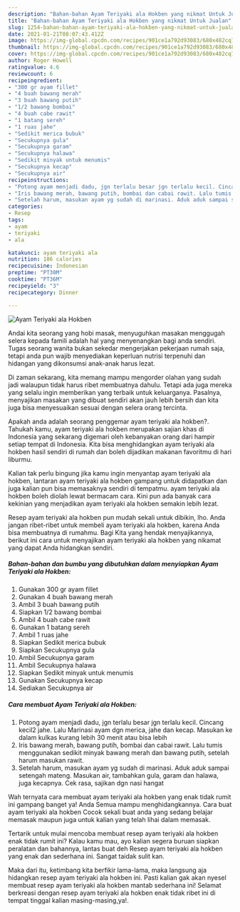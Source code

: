 ```yaml
---
description: "Bahan-bahan Ayam Teriyaki ala Hokben yang nikmat Untuk Jualan"
title: "Bahan-bahan Ayam Teriyaki ala Hokben yang nikmat Untuk Jualan"
slug: 1254-bahan-bahan-ayam-teriyaki-ala-hokben-yang-nikmat-untuk-jualan
date: 2021-01-21T08:07:43.412Z
image: https://img-global.cpcdn.com/recipes/901ce1a792d93083/680x482cq70/ayam-teriyaki-ala-hokben-foto-resep-utama.jpg
thumbnail: https://img-global.cpcdn.com/recipes/901ce1a792d93083/680x482cq70/ayam-teriyaki-ala-hokben-foto-resep-utama.jpg
cover: https://img-global.cpcdn.com/recipes/901ce1a792d93083/680x482cq70/ayam-teriyaki-ala-hokben-foto-resep-utama.jpg
author: Roger Howell
ratingvalue: 4.6
reviewcount: 6
recipeingredient:
- "300 gr ayam fillet"
- "4 buah bawang merah"
- "3 buah bawang putih"
- "1/2 bawang bombai"
- "4 buah cabe rawit"
- "1 batang sereh"
- "1 ruas jahe"
- "Sedikit merica bubuk"
- "Secukupnya gula"
- "Secukupnya garam"
- "Secukupnya halawa"
- "Sedikit minyak untuk menumis"
- "Secukupnya kecap"
- "Secukupnya air"
recipeinstructions:
- "Potong ayam menjadi dadu, jgn terlalu besar jgn terlalu kecil. Cincang kecil2 jahe. Lalu Marinasi ayam dgn merica, jahe dan kecap. Masukan ke dalam kulkas kurang lebih 30 menit atau bisa lebih"
- "Iris bawang merah, bawang putih, bombai dan cabai rawit. Lalu tumis menggunakan sedikit minyak bawang merah dan bawang putih, setelah harum masukan rawit."
- "Setelah harum, masukan ayam yg sudah di marinasi. Aduk aduk sampai setengah mateng. Masukan air, tambahkan gula, garam dan halawa, juga kecapnya. Cek rasa, sajikan dgn nasi hangat"
categories:
- Resep
tags:
- ayam
- teriyaki
- ala

katakunci: ayam teriyaki ala 
nutrition: 186 calories
recipecuisine: Indonesian
preptime: "PT30M"
cooktime: "PT36M"
recipeyield: "3"
recipecategory: Dinner

---
```



![Ayam Teriyaki ala Hokben](https://img-global.cpcdn.com/recipes/901ce1a792d93083/680x482cq70/ayam-teriyaki-ala-hokben-foto-resep-utama.jpg)

Andai kita seorang yang hobi masak, menyuguhkan masakan menggugah selera kepada famili adalah hal yang menyenangkan bagi anda sendiri. Tugas seorang  wanita bukan sekedar mengerjakan pekerjaan rumah saja, tetapi anda pun wajib menyediakan keperluan nutrisi terpenuhi dan hidangan yang dikonsumsi anak-anak harus lezat.

Di zaman  sekarang, kita memang mampu mengorder olahan yang sudah jadi walaupun tidak harus ribet membuatnya dahulu. Tetapi ada juga mereka yang selalu ingin memberikan yang terbaik untuk keluarganya. Pasalnya, menyajikan masakan yang dibuat sendiri akan jauh lebih bersih dan kita juga bisa menyesuaikan sesuai dengan selera orang tercinta. 



Apakah anda adalah seorang penggemar ayam teriyaki ala hokben?. Tahukah kamu, ayam teriyaki ala hokben merupakan sajian khas di Indonesia yang sekarang digemari oleh kebanyakan orang dari hampir setiap tempat di Indonesia. Kita bisa menghidangkan ayam teriyaki ala hokben hasil sendiri di rumah dan boleh dijadikan makanan favoritmu di hari liburmu.

Kalian tak perlu bingung jika kamu ingin menyantap ayam teriyaki ala hokben, lantaran ayam teriyaki ala hokben gampang untuk didapatkan dan juga kalian pun bisa memasaknya sendiri di tempatmu. ayam teriyaki ala hokben boleh diolah lewat bermacam cara. Kini pun ada banyak cara kekinian yang menjadikan ayam teriyaki ala hokben semakin lebih lezat.

Resep ayam teriyaki ala hokben pun mudah sekali untuk dibikin, lho. Anda jangan ribet-ribet untuk membeli ayam teriyaki ala hokben, karena Anda bisa membuatnya di rumahmu. Bagi Kita yang hendak menyajikannya, berikut ini cara untuk menyajikan ayam teriyaki ala hokben yang nikamat yang dapat Anda hidangkan sendiri.

<!--inarticleads1-->

##### Bahan-bahan dan bumbu yang dibutuhkan dalam menyiapkan Ayam Teriyaki ala Hokben:

1. Gunakan 300 gr ayam fillet
1. Gunakan 4 buah bawang merah
1. Ambil 3 buah bawang putih
1. Siapkan 1/2 bawang bombai
1. Ambil 4 buah cabe rawit
1. Gunakan 1 batang sereh
1. Ambil 1 ruas jahe
1. Siapkan Sedikit merica bubuk
1. Siapkan Secukupnya gula
1. Ambil Secukupnya garam
1. Ambil Secukupnya halawa
1. Siapkan Sedikit minyak untuk menumis
1. Gunakan Secukupnya kecap
1. Sediakan Secukupnya air




<!--inarticleads2-->

##### Cara membuat Ayam Teriyaki ala Hokben:

1. Potong ayam menjadi dadu, jgn terlalu besar jgn terlalu kecil. Cincang kecil2 jahe. Lalu Marinasi ayam dgn merica, jahe dan kecap. Masukan ke dalam kulkas kurang lebih 30 menit atau bisa lebih
1. Iris bawang merah, bawang putih, bombai dan cabai rawit. Lalu tumis menggunakan sedikit minyak bawang merah dan bawang putih, setelah harum masukan rawit.
1. Setelah harum, masukan ayam yg sudah di marinasi. Aduk aduk sampai setengah mateng. Masukan air, tambahkan gula, garam dan halawa, juga kecapnya. Cek rasa, sajikan dgn nasi hangat




Wah ternyata cara membuat ayam teriyaki ala hokben yang enak tidak rumit ini gampang banget ya! Anda Semua mampu menghidangkannya. Cara buat ayam teriyaki ala hokben Cocok sekali buat anda yang sedang belajar memasak maupun juga untuk kalian yang telah lihai dalam memasak.

Tertarik untuk mulai mencoba membuat resep ayam teriyaki ala hokben enak tidak rumit ini? Kalau kamu mau, ayo kalian segera buruan siapkan peralatan dan bahannya, lantas buat deh Resep ayam teriyaki ala hokben yang enak dan sederhana ini. Sangat taidak sulit kan. 

Maka dari itu, ketimbang kita berfikir lama-lama, maka langsung aja hidangkan resep ayam teriyaki ala hokben ini. Pasti kalian gak akan nyesel membuat resep ayam teriyaki ala hokben mantab sederhana ini! Selamat berkreasi dengan resep ayam teriyaki ala hokben enak tidak ribet ini di tempat tinggal kalian masing-masing,ya!.

